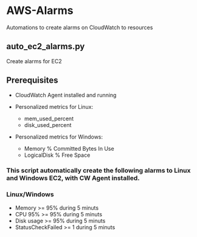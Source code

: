 # AWS-Alarms
Automations to create alarms on CloudWatch to resources

## auto_ec2_alarms.py
Create alarms for EC2

## Prerequisites
- CloudWatch Agent installed and running
- Personalized metrics for Linux:
  - mem_used_percent
  - disk_used_percent

- Personalized metrics for Windows:
  - Memory % Committed Bytes In Use
  - LogicalDisk % Free Space

### This script automatically create the following alarms to Linux and Windows EC2, with CW Agent installed.

### Linux/Windows
- Memory >= 95% during 5 minuts
- CPU 95% >= 95% during 5 minuts
- Disk usage >= 95% during 5 minuts
- StatusCheckFailed >= 1 during 5 minuts
